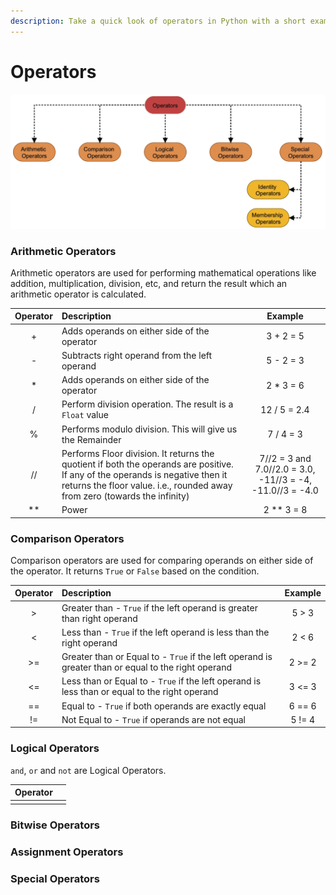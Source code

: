 ```yaml
---
description: Take a quick look of operators in Python with a short example.
---
```


# Operators

![Different operators supported by Python](.gitbook/assets/operators.png)

### Arithmetic Operators

Arithmetic operators are used for performing mathematical operations like addition, multiplication, division, etc, and return the result which an arithmetic operator is calculated.

| Operator |                                                     Description | Example |
| :---: | :--- | :---: |
| + | Adds operands on either side of the operator | 3 + 2 = 5 |
| - | Subtracts right operand from the left operand | 5 - 2 = 3 |
| \* | Adds operands on either side of the operator | 2 \* 3 = 6 |
| / | Perform division operation. The result is a `Float` value | 12 / 5 = 2.4 |
| % | Performs modulo division. This will give us the Remainder | 7 / 4 = 3 |
| // | Performs Floor division. It returns the quotient if both the operands are positive.  If any of the operands is negative then it returns the floor value. i.e., rounded away from zero \(towards the infinity\) | 7//2 = 3 and 7.0//2.0 = 3.0, -11//3 = -4, -11.0//3 = -4.0 |
| \*\* | Power | 2 \*\* 3 = 8 |

### Comparison Operators

Comparison operators are used for comparing operands on either side of the operator. It returns `True` or `False` based on the condition.

| Operator | Description | Example |
| :---: | :--- | :---: |
| &gt; | Greater than - `True` if the left operand is greater than right operand | 5 &gt; 3 |
| &lt; | Less than - `True` if the left operand is less than the right operand | 2 &lt; 6 |
| &gt;= | Greater than or Equal to - `True` if the left operand is greater than or equal to the right operand | 2 &gt;= 2 |
| &lt;= | Less than or Equal to - `True`  if the left operand is less than or equal to the right operand |  3 &lt;= 3 |
| == | Equal to - `True` if  both operands are exactly equal  |  6 == 6 |
| != | Not Equal to - `True` if operands are not equal | 5 != 4 |

### Logical Operators

`and`, `or` and `not` are Logical Operators.

| Operator |  |
| :---: | :--- |
|  |  |

### Bitwise Operators

### Assignment Operators

### Special Operators



